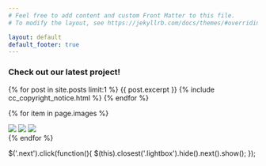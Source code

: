 ```yaml
---
# Feel free to add content and custom Front Matter to this file.
# To modify the layout, see https://jekyllrb.com/docs/themes/#overriding-theme-defaults

layout: default
default_footer: true
---
```

<h3 id="main_page">Check out our latest project!</h3>
{% for post in site.posts limit:1 %}
  {{ post.excerpt }}
  {% include cc_copyright_notice.html %}
{% endfor %}


{% for item in page.images %}
<div class="lightbox" id="lightbox{{ forloop.index }}">
  <div class="table">
    <div class="table-cell">
      <img class="close" src="/img/close.svg" />
      <img class="next" src="/img/next.svg" />
      <img class="prev" src="/img/prev.svg" />
      <div class="item" style="background: url('{{ item.image }}') center center no-repeat; background-size: cover;">
      </div>
    </div>
  </div>
</div>
{% endfor %}

$('.next').click(function(){
  $(this).closest('.lightbox').hide().next().show();
});
